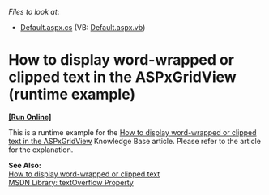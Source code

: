 <!-- default file list -->
*Files to look at*:

* [Default.aspx.cs](./CS/Default.aspx.cs) (VB: [Default.aspx.vb](./VB/Default.aspx.vb))
<!-- default file list end -->
# How to display word-wrapped or clipped text in the ASPxGridView (runtime example)
<!-- run online -->
**[[Run Online]](https://codecentral.devexpress.com/e1360/)**
<!-- run online end -->


<p>This is a runtime example for the <a href="https://www.devexpress.com/Support/Center/p/K18122">How to display word-wrapped or clipped text in the ASPxGridView</a> Knowledge Base article. Please refer to the article for the explanation.</p><p><strong>See Also:</strong><br />
<a href="https://www.devexpress.com/Support/Center/p/E940">How to display word-wrapped or clipped text</a><br />
<a href="http://msdn.microsoft.com/en-us/library/ms531174(VS.85).aspx">MSDN Library: textOverflow Property</a></p>

<br/>


